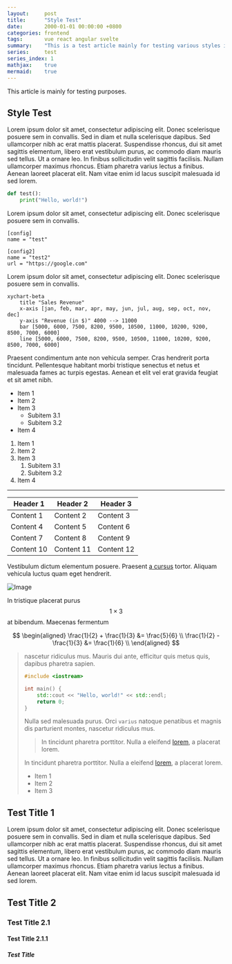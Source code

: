 ```yaml
---
layout:     post
title:      "Style Test"
date:       2000-01-01 00:00:00 +0800
categories: frontend
tags:       vue react angular svelte
summary:    "This is a test article mainly for testing various styles including code blocks, tables, math formulas, mermaid diagrams, blockquotes, lists, and more."
series:     test
series_index: 1
mathjax:    true
mermaid:    true
---
```


This article is mainly for testing purposes.

## Style Test

Lorem ipsum dolor sit amet, consectetur adipiscing elit. Donec scelerisque posuere sem in convallis. Sed in diam et nulla scelerisque dapibus. Sed ullamcorper nibh ac erat mattis placerat. Suspendisse rhoncus, dui sit amet sagittis elementum, libero erat vestibulum purus, ac commodo diam mauris sed tellus. Ut a ornare leo. In finibus sollicitudin velit sagittis facilisis. Nullam ullamcorper maximus rhoncus. Etiam pharetra varius lectus a finibus. Aenean laoreet placerat elit. Nam vitae enim id lacus suscipit malesuada id sed lorem.

```python
def test():
    print("Hello, world!")
```

Lorem ipsum dolor sit amet, consectetur adipiscing elit. Donec scelerisque posuere sem in convallis.

```plaintext
[config]
name = "test"

[config2]
name = "test2"
url = "https://google.com"
```

Lorem ipsum dolor sit amet, consectetur adipiscing elit. Donec scelerisque posuere sem in convallis.

```mermaid
xychart-beta
    title "Sales Revenue"
    x-axis [jan, feb, mar, apr, may, jun, jul, aug, sep, oct, nov, dec]
    y-axis "Revenue (in $)" 4000 --> 11000
    bar [5000, 6000, 7500, 8200, 9500, 10500, 11000, 10200, 9200, 8500, 7000, 6000]
    line [5000, 6000, 7500, 8200, 9500, 10500, 11000, 10200, 9200, 8500, 7000, 6000]
```

Praesent condimentum ante non vehicula semper. Cras hendrerit porta tincidunt. Pellentesque habitant morbi tristique senectus et netus et malesuada fames ac turpis egestas. Aenean et elit vel erat gravida feugiat et sit amet nibh.

- Item 1
- Item 2
- Item 3
  - Subitem 3.1
  - Subitem 3.2
- Item 4

1. Item 1
2. Item 2
3. Item 3
   1. Subitem 3.1
   2. Subitem 3.2
4. Item 4

---

| Header 1 | Header 2 | Header 3 |
|----------|----------|----------|
| Content 1 | Content 2 | Content 3 |
| Content 4 | Content 5 | Content 6 |
| Content 7 | Content 8 | Content 9 |
| Content 10 | Content 11 | Content 12 |

Vestibulum dictum elementum posuere. Praesent [a cursus](https://google.com) tortor. Aliquam vehicula luctus quam eget hendrerit.

![Image](https://www.google.com/images/branding/googlelogo/1x/googlelogo_color_272x92dp.png)

In tristique placerat purus $$1\times 3$$ at bibendum. Maecenas fermentum

$$
\begin{aligned}
\frac{1}{2} + \frac{1}{3} &= \frac{5}{6} \\
\frac{1}{2} - \frac{1}{3} &= \frac{1}{6} \\
\end{aligned}
$$

> nascetur ridiculus mus. Mauris dui ante, efficitur quis metus quis, dapibus pharetra sapien.
>
> ```cpp
> #include <iostream>
>
> int main() {
>     std::cout << "Hello, world!" << std::endl;
>     return 0;
> }
> ```
>
> Nulla sed malesuada purus. Orci `varius` natoque penatibus et magnis dis parturient montes, nascetur ridiculus mus.
>
> > In tincidunt pharetra porttitor. Nulla a eleifend [lorem](https://google.com), a placerat lorem.
>
> In tincidunt pharetra porttitor. Nulla a eleifend [lorem](https://google.com), a placerat lorem.
>
> - Item 1
> - Item 2
> - Item 3

## Test Title 1

Lorem ipsum dolor sit amet, consectetur adipiscing elit. Donec scelerisque posuere sem in convallis. Sed in diam et nulla scelerisque dapibus. Sed ullamcorper nibh ac erat mattis placerat. Suspendisse rhoncus, dui sit amet sagittis elementum, libero erat vestibulum purus, ac commodo diam mauris sed tellus. Ut a ornare leo. In finibus sollicitudin velit sagittis facilisis. Nullam ullamcorper maximus rhoncus. Etiam pharetra varius lectus a finibus. Aenean laoreet placerat elit. Nam vitae enim id lacus suscipit malesuada id sed lorem.

## Test Title 2

### Test Title 2.1

#### Test Title 2.1.1

##### Test Title
